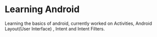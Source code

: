 # Learning Android

Learning the basics of android, currently worked on Activities, Android Layout(User Interface) , Intent and Intent Filters.